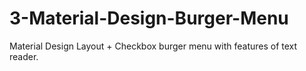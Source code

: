 # 3-Material-Design-Burger-Menu
Material Design Layout + Checkbox burger menu with features of text reader.
